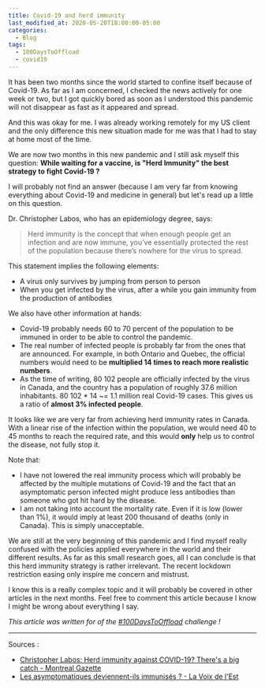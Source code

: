 ```yaml
---
title: Covid-19 and herd immunity
last_modified_at: 2020-05-20T18:00:00-05:00
categories:
  - Blog
tags:
  - 100DaysToOffload
  - covid19
---
```


It has been two months since the world started to confine itself because of Covid-19. As far as I am concerned, I checked the news actively for one week or two, but I got quickly bored as soon as I understood this pandemic will not disappear as fast as it appeared and spread.

And this was okay for me. I was already working remotely for my US client and the only difference this new situation made for me was that I had to stay at home most of the time.

We are now two months in this new pandemic and I still ask myself this question: **While waiting for a vaccine, is "Herd Immunity" the best strategy to fight Covid-19 ?**

I will probably not find an answer (because I am very far from knowing everything about Covid-19 and medicine in general) but let's read up a little on this question.

Dr. Christopher Labos, who has an epidemiology degree, says:

> Herd immunity is the concept that when enough people get an infection and are now immune, you’ve essentially protected the rest of the population because there’s nowhere for the virus to spread.

This statement implies the following elements:

* A virus only survives by jumping from person to person
* When you get infected by the virus, after a while you gain immunity from the production of antibodies

We also have other information at hands:

* Covid-19 probably needs 60 to 70 percent of the population to be immuned in order to be able to control the pandemic.
* The real number of infected people is probably far from the ones that are announced. For example, in both Ontario and Quebec, the official numbers would need to be **multiplied 14 times to reach more realistic numbers**.
* As the time of writing, 80 102 people are officially infected by the virus in Canada, and the country has a population of roughly 37.6 million inhabitants. 
80 102 * 14 ~= 1.1 million real Covid-19 cases. This gives us a ratio of **almost 3% infected people**.

It looks like we are very far from achieving herd immunity rates in Canada. With a linear rise of the infection within the population, we would need 40 to 45 months to reach the required rate, and this would **only** help us to control the disease, not fully stop it.

Note that:

* I have not lowered the real immunity process which will probably be affected by the multiple mutations of Covid-19 and the fact that an asymptomatic person infected might produce less antibodies than someone who got hit hard by the disease.
* I am not taking into account the mortality rate. Even if it is low (lower than 1%), it would imply at least 200 thousand of deaths (only in Canada). This is simply unacceptable.

We are still at the very beginning of this pandemic and I find myself really confused with the policies applied everywhere in the world and their different results. As far as this small research goes, all I can conclude is that this herd immunity strategy is rather irrelevant. The recent lockdown restriction easing only inspire me concern and mistrust.

I know this is a really complex topic and it will probably be covered in other articles in the next months. Feel free to comment this article because I know I might be wrong about everything I say.

*This article was written for of the [#100DaysToOffload](https://100daystooffload.com/) challenge !* 

---
Sources :
* [Christopher Labos: Herd immunity against COVID-19? There's a big catch - Montreal Gazette](https://montrealgazette.com/opinion/columnists/christopher-labos-herd-immunity-against-covid-19-theres-a-big-catch/)
* [Les asymptomatiques deviennent-ils immunisés ? - La Voix de l'Est](https://www.lavoixdelest.ca/chroniques/jean-francois-cliche/les-asymptomatiques-deviennent-ils-immunises--9773f42bc92f7a9ec6a71dc0b2b9321c)